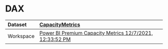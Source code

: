 



# DAX

|Dataset|[CapacityMetrics](./../CapacityMetrics.md)|
| :--- | :--- |
|Workspace|[Power BI Premium Capacity Metrics 12/7/2021, 12:33:52 PM](../../Workspaces/Power-BI-Premium-Capacity-Metrics-12/7/2021,-12:33:52-PM.md)|
